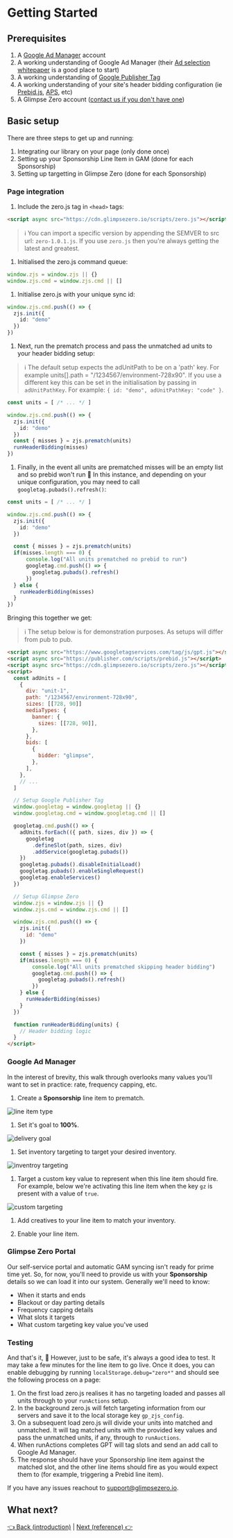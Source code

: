 # Getting Started

## Prerequisites

1. A [Google Ad Manager](https://admanager.google.com/intl/en_uk/home/) account
1. A working understanding of Google Ad Manager (their [Ad selection whitepaper](https://support.google.com/admanager/answer/1143651?hl=en) is a good place to start)
1. A working understanding of [Google Publisher Tag](https://developers.google.com/publisher-tag/guides/get-started)
1. A working understanding of your site's header bidding configuration (ie [Prebid.js](https://docs.prebid.org/), [APS](https://aps.amazon.com/aps/index.html), etc)
1. A Glimpse Zero account ([contact us if you don't have one](mailto:support@glimpsezero.io))

## Basic setup

There are three steps to get up and running:

1. Integrating our library on your page (only done once)
1. Setting up your Sponsorship Line Item in GAM (done for each Sponsorship)
1. Setting up targetting in Glimpse Zero (done for each Sponsorship)

### Page integration

1. Include the zero.js tag in `<head>` tags:

  ```html
  <script async src="https://cdn.glimpsezero.io/scripts/zero.js"></script>
  ```

  > ℹ️ You can import a specific version by appending the SEMVER to src url: `zero-1.0.1.js`. If you use `zero.js`  then you're always getting the latest and greatest.

1. Initialised the zero.js command queue:

  ```ts
  window.zjs = window.zjs || {}
  window.zjs.cmd = window.zjs.cmd || []
  ```

1. Initialise zero.js with your unique sync id:

  ```ts
  window.zjs.cmd.push(() => {
    zjs.init({
      id: "demo"
    })
  })
  ```

1. Next, run the prematch process and pass the unmatched ad units to your header bidding setup:

> ℹ️ The default setup expects the adUnitPath to be on a 'path' key. For example units[].path = "/1234567/environment-728x90". If you use a different key this can be set in the initialisation by passing in `adUnitPathKey`. For example: `{ id: "demo", adUnitPathKey: "code" }`.

  ```ts
  const units = [ /* ... */ ]

  window.zjs.cmd.push(() => {
    zjs.init({
      id: "demo"
    })
    const { misses } = zjs.prematch(units)
    runHeaderBidding(misses)
  })
  ```

1. Finally, in the event all units are prematched misses will be an empty list and so prebid won't run 🥳 In this instance, and depending on your unique configuration, you may need to call `googletag.pubads().refresh()`:

  ```ts
  const units = [ /* ... */ ]

  window.zjs.cmd.push(() => {
    zjs.init({
      id: "demo"
    })

    const { misses } = zjs.prematch(units)
    if(misses.length === 0) {
        console.log("All units prematched no prebid to run")
        googletag.cmd.push(() => {
          googletag.pubads().refresh()
        })
    } else {
      runHeaderBidding(misses)
    }
  })
  ```

Bringing this together we get:

> ℹ️ The setup below is for demonstration purposes. As setups will differ from pub to pub.

```html
<script async src="https://www.googletagservices.com/tag/js/gpt.js"></script>
<script async src="https://publisher.com/scripts/prebid.js"></script>
<script async src="https://cdn.glimpsezero.io/scripts/zero.js"></script>
<script>
  const adUnits = [
    {
      div: "unit-1",
      path: "/1234567/environment-728x90",
      sizes: [[728, 90]]
      mediaTypes: {
        banner: {
          sizes: [[728, 90]],
        },
      },
      bids: [
        {
          bidder: "glimpse",
        },
      ],
    },
    // ...
  ]

  // Setup Google Publisher Tag
  window.googletag = window.googletag || {}
  window.googletag.cmd = window.googletag.cmd || []

  googletag.cmd.push(() => {
    adUnits.forEach(({ path, sizes, div }) => {
      googletag
        .defineSlot(path, sizes, div)
        .addService(googletag.pubads())
    })
    googletag.pubads().disableInitialLoad()
    googletag.pubads().enableSingleRequest()
    googletag.enableServices()
  })

  // Setup Glimpse Zero
  window.zjs = window.zjs || {}
  window.zjs.cmd = window.zjs.cmd || []

  window.zjs.cmd.push(() => {
    zjs.init({
      id: "demo"
    })

    const { misses } = zjs.prematch(units)
    if(misses.length === 0) {
        console.log("All units prematched skipping header bidding")
        googletag.cmd.push(() => {
          googletag.pubads().refresh()
        })
    } else {
      runHeaderBidding(misses)
    }
  })

  function runHeaderBidding(units) {
    // Header bidding logic
  }
</script>
```

### Google Ad Manager

In the interest of brevity, this walk through overlooks many values you'll want to set in practice: rate, frequency capping, etc.

1. Create a **Sponsorship** line item to prematch.

  ![line item type](./assets/getting-started-line-item-type.png)

1. Set it's goal to **100%**.

  ![delivery goal](./assets/getting-started-delivery-goal.png)

1. Set inventory targeting to target your desired inventory.

  ![inventroy targeting](./assets/getting-started-target-inventory.png)

1. Target a custom key value to represent when this line item should fire. For example, below we're activating this line item when the key `gz` is present with a value of `true`.

  ![custom targeting](./assets/getting-started-target-custom.png)

1. Add creatives to your line item to match your inventory.

1. Enable your line item.

### Glimpse Zero Portal

Our self-service portal and automatic GAM syncing isn't ready for prime time yet. So, for now, you'll need to provide us with your **Sponsorship** details so we can load it into our system. Generally we'll need to know:

- When it starts and ends
- Blackout or day parting details
- Frequency capping details
- What slots it targets
- What custom targeting key value you've used

### Testing

And that's it, 🥳 However, just to be safe, it's always a good idea to test. It may take a few minutes for the line item to go live. Once it does, you can enable debugging by running `localStorage.debug="zero*"` and should see the following process on a page:

1. On the first load zero.js realises it has no targeting loaded and passes all units through to your `runActions` setup.
2. In the background zero.js will fetch targeting information from our servers and save it to the local storage key `gp_zjs_config`.
3. On a subsequent load zero.js will divide your units into matched and unmatched. It will tag matched units with the provided key values and pass the unmatched units, if any, through to `runAuctions`.
4. When runActions completes GPT will tag slots and send an add call to Google Ad Manager.
5. The response should have your Sponsorship line item against the matched slot, and the other line items should fire as you would expect them to (for example, triggering a Prebid line item).

If you have any issues reachout to [support@glimpsezero.io](mailto:support@glimpsezero.io).

## What next?

[👈 Back (introduction)](./introduction.md) | [Next (reference) 👉](./reference.md)
